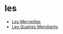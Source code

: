 # les

 * [Les Merveilles](index/l/les-merveilles-235865.json)
 * [Les Quatres Mendiants](index/l/les-quatres-mendiants-15847.json)
